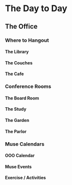 # The Day to Day

## The Office

### Where to Hangout

#### The Library

#### The Couches

#### The Cafe


### Conference Rooms

#### The Board Room

#### The Study

#### The Garden

#### The Parlor


### Muse Calendars

#### OOO Calendar

#### Muse Events

#### Exercise / Activities